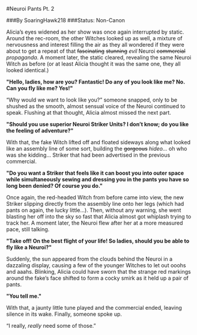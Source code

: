#Neuroi Pants Pt. 2

###By SoaringHawk218
###Status: Non-Canon

Alicia’s eyes widened as her show was once again interrupted by static. Around the rec-room, the other Witches looked up as well, a mixture of nervousness and interest filling the air as they all wondered if they were about to get a repeat of that ~~fascinating~~ ~~stunning~~ *evil* Neuroi ~~commercial~~ *propaganda*. A moment later, the static cleared, revealing the same Neuroi Witch as before (or at least Alicia thought it was the same one, they all looked identical.)

**"Hello, ladies, how are you? Fantastic! Do any of you look like me? No. Can you fly like me? Yes!"​**

“Why would we want to look like you?” someone snapped, only to be shushed as the smooth, almost sensual voice of the Neuroi continued to speak. Flushing at that thought, Alicia almost missed the next part.

**"Should you use superior Neuroi Striker Units? I don’t know; do you like the feeling of adventure?"​**

With that, the fake Witch lifted off and floated sideways along what looked like an assembly line of some sort, building the ~~gorgeous~~ *hideo...* oh who was she kidding... Striker that had been advertised in the previous commercial.

**"Do you want a Striker that feels like it can boost you into outer space while simultaneously sewing and dressing you in the pants you have so long been denied? Of course you do."​**

Once again, the red-headed Witch from before came into view, the new Striker slipping directly from the assembly line onto her legs (which had pants on again, the lucky little…). Then, without any warning, she went blasting her off into the sky so fast that Alicia almost got whiplash trying to track her. A moment later, the Neuroi flew after her at a more measured pace, still talking.

**"Take off! On the best flight of your life! So ladies, should you be able to fly like a Neuroi?"​**

Suddenly, the sun appeared from the clouds behind the Neuroi in a dazzaling display, causing a few of the younger Witches to let out ooohs and aaahs. Blinking, Alicia could have sworn that the strange red markings around the fake’s face shifted to form a cocky smirk as it held up a pair of pants.

**"You tell me."​**

With that, a jaunty little tune played and the commercial ended, leaving silence in its wake. Finally, someone spoke up.

“I really, *really* need some of those.”
